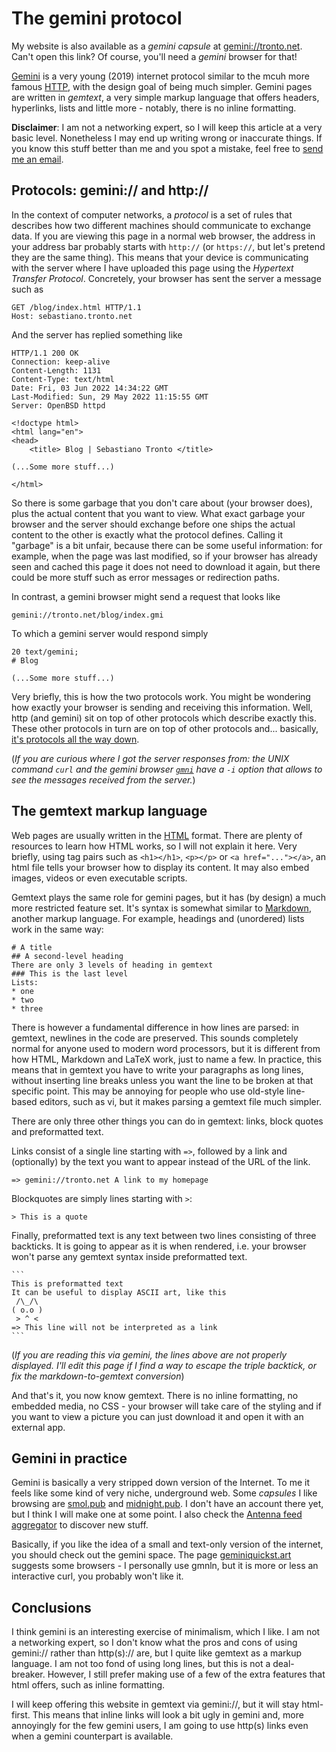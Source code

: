 # The gemini protocol

My website is also available as a *gemini capsule* at
[gemini://tronto.net](gemini://tronto.net).
Can't open this link? Of course, you'll need a *gemini* browser for that!

[Gemini](https://gemini.circumlunar.space) is a very young (2019) internet
protocol similar to the mcuh more famous
[HTTP](https://en.wikipedia.org/wiki/Hypertext_Transfer_Protocol), with
the design goal of being much simpler.
Gemini pages are written in *gemtext*, a very simple markup language that
offers headers, hyperlinks, lists and little more - notably, there is no
inline formatting.

**Disclaimer**: I am not a networking expert, so I will keep this article
at a very basic level. Nonetheless I may end up writing wrong or inaccurate
things. If you know this stuff better than me and you spot a mistake, feel
free to [send me an email](mailto:sebastiano@tronto.net).

## Protocols: gemini:// and http://
In the context of computer networks, a *protocol* is a set of rules that
describes how two different machines should communicate to exchange data.
If you are viewing this page in a normal web browser, the address in your
address bar probably starts with `http://` (or `https://`, but let's pretend
they are the same thing). This means that your device is communicating with
the server where I have uploaded this page using the *Hypertext Transfer
Protocol*. Concretely, your browser has sent the server a message such as

```
GET /blog/index.html HTTP/1.1
Host: sebastiano.tronto.net
```

And the server has replied something like

```
HTTP/1.1 200 OK
Connection: keep-alive
Content-Length: 1131
Content-Type: text/html
Date: Fri, 03 Jun 2022 14:34:22 GMT
Last-Modified: Sun, 29 May 2022 11:15:55 GMT
Server: OpenBSD httpd

<!doctype html>
<html lang="en">
<head>
	<title> Blog | Sebastiano Tronto </title>

(...Some more stuff...)

</html>
```

So there is some garbage that you don't care about (your browser does),
plus the actual content that you want to view. What exact garbage your 
browser and the server should exchange before one ships the actual content
to the other is exactly what the protocol defines. Calling it "garbage"
is a bit unfair, because there can be some useful information: for example,
when the page was last modified, so if your browser has already seen and
cached this page it does not need to download it again, but there could
be more stuff such as error messages or redirection paths.

In contrast, a gemini browser might send a request that looks like

```
gemini://tronto.net/blog/index.gmi
```

To which a gemini server would respond simply

```
20 text/gemini; 
# Blog

(...Some more stuff...)
```

Very briefly, this is how the two protocols work. You might be wondering how
exactly your browser is sending and receiving this information. Well, http
(and gemini) sit on top of other protocols which describe exactly this. These
other protocols in turn are on top of other protocols and... basically,
[it's protocols all the way down](https://en.wikipedia.org/wiki/Internet_protocol_suite).

(*If you are curious where I got the server responses from: the UNIX command
`curl` and the gemini browser [`gmni`](https://git.sr.ht/~sircmpwn/gmni)
have a `-i` option that allows to see the messages received from the server.*)

## The gemtext markup language

Web pages are usually written in the
[HTML](https://en.wikipedia.org/wiki/HTML) format. There are plenty of
resources to learn how HTML works, so I will not explain it here.
Very briefly,
using tag pairs such as `<h1></h1>`, `<p></p>` or `<a href="..."></a>`,
an html file tells your browser how to display its content. It may
also embed images, videos or even executable scripts.

Gemtext plays the same role for gemini pages, but it has (by design)
a much more restricted feature set. It's syntax is somewhat similar to
[Markdown](https://en.wikipedia.org/wiki/Markdown), another markup language.
For example, headings and (unordered) lists work in the same way:

```
# A title
## A second-level heading
There are only 3 levels of heading in gemtext
### This is the last level
Lists:
* one
* two
* three
```

There is however a fundamental difference in how lines are parsed: in gemtext,
newlines in the code are preserved. This sounds completely normal for anyone
used to modern word processors, but it is different from how HTML, Markdown
and LaTeX work, just to name a few. In practice, this means that in gemtext
you have to write your paragraphs as long lines, without inserting line breaks
unless you want the line to be broken at that specific point.
This may be annoying for people who use old-style line-based editors, such as
vi, but it makes parsing a gemtext file much simpler.

There are only three other things you can do in gemtext: links, block quotes
and preformatted text.

Links consist of a single line starting with `=>`, followed by a link and
(optionally) by the text you want to appear instead of the URL of the link.

```
=> gemini://tronto.net A link to my homepage
```

Blockquotes are simply lines starting with `>`:

```
> This is a quote
```

Finally, preformatted text is any text between two lines consisting of three
backticks. It is going to appear as it is when rendered, i.e. your browser
won't parse any gemtext syntax inside preformatted text.

````
```
This is preformatted text
It can be useful to display ASCII art, like this
 /\_/\
( o.o )
 > ^ <
=> This line will not be interpreted as a link
```
````

(*If you are reading this via gemini, the lines above are not properly
displayed.  I'll edit this page if I find a way to escape the triple backtick,
or fix the markdown-to-gemtext conversion*)

And that's it, you now know gemtext. There is no inline formatting, no
embedded media, no CSS - your browser will take care of the styling and
if you want to view a picture you can just download it and open it with
an external app.

## Gemini in practice

Gemini is basically a very stripped down version of the Internet. To me it
feels like some kind of very niche, underground web. Some *capsules* I like
browsing are [smol.pub](gemini://smol.pub) and
[midnight.pub](gemini://midnight.pub). I don't have an account there
yet, but I think I will make one at some point. I also check the
[Antenna feed aggregator](gemini://warmedal.se/~antenna) to discover new
stuff.

Basically, if you like the idea of a small and text-only version
of the internet, you should check out the gemini space.
The page [geminiquickst.art](http://geminiquickst.art) suggests some
browsers - I personally use gmnln, but it is more or less an interactive
curl, you probably won't like it.

## Conclusions

I think gemini is an interesting exercise of minimalism, which I like.
I am not a networking expert, so I don't know what the pros and cons of using
gemini:// rather than http(s):// are, but I quite like gemtext as a markup
language. I am not too fond of using long lines, but this is not
a deal-breaker. However, I still prefer making use of a few of the extra
features that html offers, such as inline formatting.

I will keep offering this website in gemtext via gemini://, but it will
stay html-first. This means that inline links will look a bit ugly in gemini
and, more annoyingly for the few gemini users, I am going to use
http(s) links even when a gemini counterpart is available.

